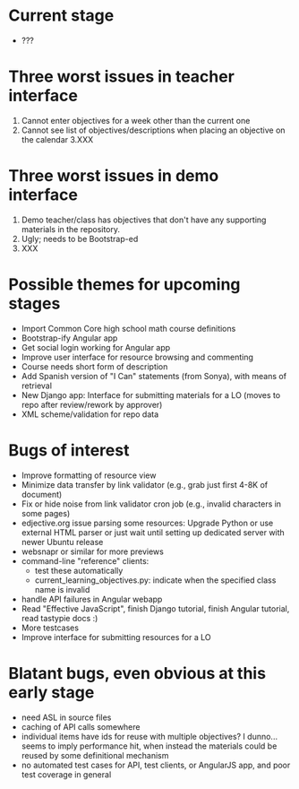 Current stage
=============

* ???

Three worst issues in teacher interface
=======================================

1. Cannot enter objectives for a week other than the current one
2. Cannot see list of objectives/descriptions when placing an objective on the calendar
3.XXX

Three worst issues in demo interface
====================================

1. Demo teacher/class has objectives that don't have any supporting materials in the repository.
2. Ugly; needs to be Bootstrap-ed
3. XXX

Possible themes for upcoming stages
===================================

* Import Common Core high school math course definitions
* Bootstrap-ify Angular app
* Get social login working for Angular app
* Improve user interface for resource browsing and commenting
* Course needs short form of description
* Add Spanish version of "I Can" statements (from Sonya), with means of retrieval
* New Django app: Interface for submitting materials for a LO (moves to repo after review/rework by approver)
* XML scheme/validation for repo data

Bugs of interest
================

* Improve formatting of resource view
* Minimize data transfer by link validator (e.g., grab just first 4-8K of document)
* Fix or hide noise from link validator cron job (e.g., invalid characters in some pages)
* edjective.org issue parsing some resources: Upgrade Python or use external HTML parser or just wait until setting up dedicated server with newer Ubuntu release
* websnapr or similar for more previews
* command-line "reference" clients:
  * test these automatically
  * current\_learning\_objectives.py: indicate when the specified class name is invalid
* handle API failures in Angular webapp
* Read "Effective JavaScript", finish Django tutorial, finish Angular tutorial, read tastypie docs :)
* More testcases
* Improve interface for submitting resources for a LO

Blatant bugs, even obvious at this early stage
==============================================

* need ASL in source files
* caching of API calls somewhere
* individual items have ids for reuse with multiple objectives?  I dunno...  seems to imply performance hit, when instead the materials could be reused by some definitional mechanism
* no automated test cases for API, test clients, or AngularJS app, and poor test coverage in general
